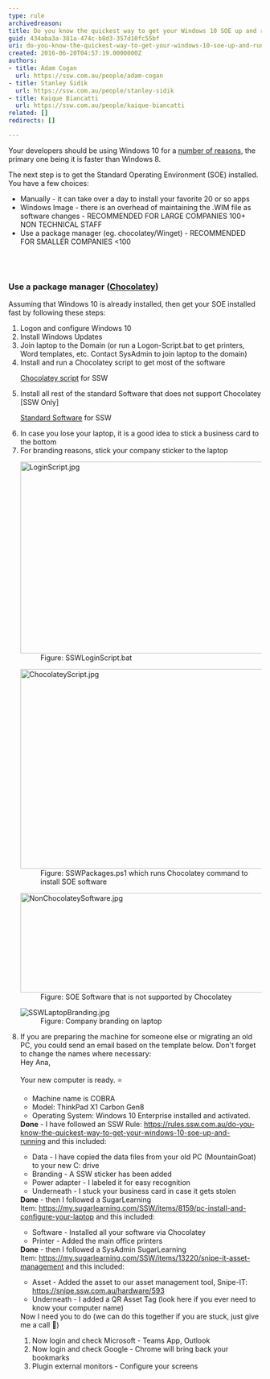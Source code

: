 ```yaml
---
type: rule
archivedreason: 
title: Do you know the quickest way to get your Windows 10 SOE up and running?
guid: 434aba3a-381a-474c-b8d3-357d10fc55bf
uri: do-you-know-the-quickest-way-to-get-your-windows-10-soe-up-and-running
created: 2016-06-20T04:57:19.0000000Z
authors:
- title: Adam Cogan
  url: https://ssw.com.au/people/adam-cogan
- title: Stanley Sidik
  url: https://ssw.com.au/people/stanley-sidik
- title: Kaique Biancatti
  url: https://ssw.com.au/people/kaique-biancatti
related: []
redirects: []

---
```



​Your developers should be using Windows 10 for a <a href="http&#58;//au.pcmag.com/windows-10-preview-release-date-news-features/35511/feature/10-reasons-to-upgrade-to-windows-10"> number of reasons</a>, the primary one being it is faster than Windows 8.<div>The next step is to get the Standard Operating Environment (SOE) installed. You have a few choices&#58;<div><ul><li>Manually - it can take over a day to install your favorite 20 or so apps</li><li>Windows Image - there is an overhead of maintaining the .WIM file as software changes - RECOMMENDED FOR LARGE COMPANIES 100+ NON TECHNICAL STAFF<br></li><li>Use a package manager (eg. chocolatey/Winget​) - RECOMMENDED FOR SMALLER COMPANIES &lt;100<br></li></ul></div></div>
<br><excerpt class='endintro'></excerpt><br>
<h3 class="ssw15-rteElement-H3">Use a package manager (<a href="/_layouts/15/FIXUPREDIRECT.ASPX?WebId=3dfc0e07-e23a-4cbb-aac2-e778b71166a2&amp;TermSetId=07da3ddf-0924-4cd2-a6d4-a4809ae20160&amp;TermId=c4c72062-a59d-44fc-8101-8ee008f3ca05">Chocolatey</a>)&#160; 
   <br></h3><p class="ssw15-rteElement-P">Assuming that Windows 10 is already installed, then get your SOE installed fast by following these steps&#58;</p><ol style="list-style-type&#58;decimal;"><li>Logon and configure Windows 10<br></li><li>Install Windows Updates</li><li>Join&#160;laptop to&#160;the Domain (or run a Logon-Script.bat to get printers, Word templates, etc. Contact SysAdmin to join laptop to the domain)<br></li><li>Install and run&#160;a Chocolatey script&#160;to get most of the software<br> 
      <p class="ssw15-rteElement-SSW-Only"> 
         <a href="file&#58;///fileserver/SetupFiles/SetupNotMS/ChocolateySSWPackages">Chocolatey script</a>&#160;for SSW<br></p></li><li>Install all rest of the&#160;standard Software&#160;that does not&#160;support Chocolatey [SSW Only] &#160; 
      <p class="ssw15-rteElement-SSW-Only"> 
         <a href="https&#58;//intranet.ssw.com.au/SysAdmin/Lists/WinImageInstalledSoftware/AllItems.aspx">Standard Software</a> for SSW​<br></p></li><li>In case you lose your laptop, it is a good idea to stick a business card to the bottom</li><li>For branding reasons, stick your company sticker to the laptop 
      <dl class="image"><dt>
            <img alt="LoginScript.jpg" src="/SiteAssets/do-you-know-the-quickest-way-to-get-your-windows-10-soe-up-and-running/LoginScript.jpg" style="width&#58;750px;height&#58;381px;" /> 
         </dt><dd>Figure&#58; SSWLoginScript.bat<br></dd></dl><dl class="image"><dt>
            <img alt="ChocolateyScript.jpg" src="/SiteAssets/do-you-know-the-quickest-way-to-get-your-windows-10-soe-up-and-running/ChocolateyScript.jpg" style="width&#58;750px;height&#58;397px;" />
         </dt><dd>Figure&#58; SSWPackages.ps1 which runs Chocolatey command to install SOE&#160;software</dd></dl><dl class="image"><dt>
            <img alt="NonChocolateySoftware.jpg" src="/SiteAssets/do-you-know-the-quickest-way-to-get-your-windows-10-soe-up-and-running/NonChocolateyApp.jpg" style="width&#58;750px;height&#58;198px;" />
         </dt><dd>Figure&#58; SOE Software that is not supported by&#160;Chocolatey</dd></dl><dl class="image"><dt>
            <img alt="SSWLaptopBranding.jpg" src="/SiteAssets/do-you-know-the-quickest-way-to-get-your-windows-10-soe-up-and-running/SSWLaptopBranding.jpg" />
         </dt><dd>Figure&#58; Company&#160;branding on&#160;laptop​<br></dd></dl></li><li>If you are preparing the machine for someone else or migrating an old PC, you could send an email based on the template below. Don't forget to change the names where necessary&#58;
      <div class="greyBox">Hey Ana,&#160;<br>&#160;<br>Your new computer is ready.&#160;⭐️ &#160;<br>
         <ul><li>Machine name is&#160;COBRA&#160;</li><li>Model&#58; ThinkPad X1 Carbon Gen8&#160;&#160;<br></li><li>Operating System&#58; Windows 10 Enterprise installed and activated.&#160;</li></ul><b>Done</b> - I have followed an SSW Rule&#58;&#160;<a href="/_layouts/15/FIXUPREDIRECT.ASPX?WebId=3dfc0e07-e23a-4cbb-aac2-e778b71166a2&amp;TermSetId=07da3ddf-0924-4cd2-a6d4-a4809ae20160&amp;TermId=69373d34-e0f7-4a0e-ab58-c438d77af2ce">https&#58;//rules.ssw.com.au/do-you-know-the-quickest-way-to-get-your-windows-10-soe-up-and-running</a>&#160;and this included&#58;&#160;<br> 
         <ul><li>Data - I have copied the data files from your old PC (MountainGoat) to your new C&#58; drive&#160;</li><li>Branding - A SSW sticker has been added&#160;</li><li>Power adapter - I labeled it for easy recognition&#160;</li><li>Underneath - I stuck your business card in case it gets stolen<br></li></ul><b>Done</b> - then I followed&#160;a SugarLearning Item&#58;&#160;<a href="https&#58;//my.sugarlearning.com/SSW/items/8159/pc-install-and-configure-your-laptop">https&#58;//my.sugarlearning.com/SSW/items/8159/pc-install-and-configure-your-laptop</a>&#160;and this included&#58;&#160;<br> 
         <ul><li>Software - Installed all your software via Chocolatey&#160;</li><li>Printer - Added the main office printers<br></li></ul><b>Done</b> - then I followed a SysAdmin SugarLearning Item&#58;&#160;<a href="https&#58;//my.sugarlearning.com/SSW/items/13220/snipe-it-asset-management">https&#58;//my.sugarlearning.com/SSW/items/13220/snipe-it-asset-management</a> and this included&#58;<br> 
         <ul><li>Asset - Added the asset to our asset management tool, Snipe-IT&#58; <a href="https&#58;//snipe.ssw.com.au/hardware/593">https&#58;//snipe.ssw.com.au/hardware/593</a></li><li>Underneath - I added a QR Asset Tag (look here if you ever need to know your computer name)&#160;<br></li></ul>Now I need you to do (we can do this together if you are stuck, just give me a call &#128378;)&#160;<br> 
         <ol><li>Now login and check Microsoft - Teams App, Outlook&#160;&#160;</li><li>Now login and check Google - Chrome will bring back your bookmarks</li><li>Plugin external monitors - Configure your screens</li></ol></div></li></ol>​​<br>


